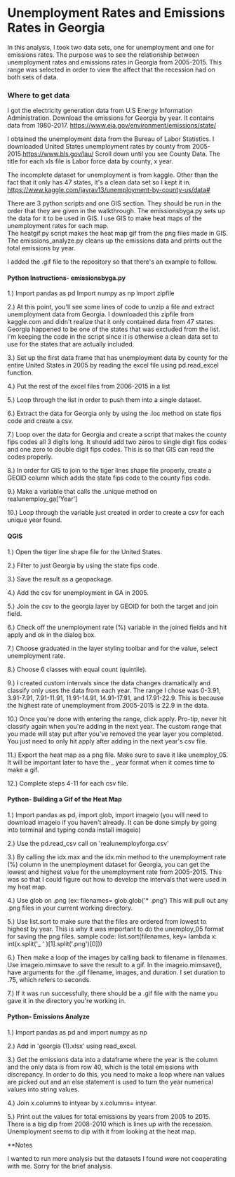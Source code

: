 # Unemployment Rates and Emissions Rates in Georgia

In this analysis, I took two data sets, one for unemployment and one for emissions rates. The purpose was to see the relationship between unemployment rates and emissions rates in Georgia from 2005-2015. This range was selected in order to view the affect that the recession had on both sets of data.

### Where to get data

I got the electricity generation data from U.S Energy Information Administration. Download the emissions for Georgia by year. It contains data from 1980-2017. https://www.eia.gov/environment/emissions/state/

I obtained the unemployment data from the Bureau of Labor Statistics. I downloaded United States
unemployment rates by county from 2005-2015.https://www.bls.gov/lau/ Scroll down until
you see County Data. The title for each xls
file is Labor force data by county, x year.

The incomplete dataset for unemployment is from
kaggle. Other than the fact that it only has 47
states, it's a clean data set so I kept it in. https://www.kaggle.com/jayrav13/unemployment-by-county-us/data#

There are 3 python scripts and one GIS section.
They should be run in the order that they are given in the walkthrough. The emissionsbyga.py
sets up the data for it to be used in GIS. I use GIS to make heat maps of the unemployment rates for each map.  
The heatgif.py script makes the heat map gif from the png files made in GIS. The emissions_analyze.py cleans up the emissions data and prints out the total emissions by year.  

I added the .gif file to the repository so that there's an example to follow.

#### Python Instructions- emissionsbyga.py

1.) Import pandas as pd
    Import numpy as np
    import zipfile

2.) At this point, you'll see some lines of code to unzip a file and
extract unemployment data from Georgia. I downloaded this zipfile from
kaggle.com and didn't realize that it only contained data from 47 states.
Georgia happened to be one of the states that was excluded from the list.
I'm keeping the code in the script since it is otherwise a clean data set to use
for the states that are actually included.

3.) Set up the first data frame that has unemployment data by county for the entire United States in 2005 by
reading the excel file using pd.read_excel function.

4.) Put the rest of the excel files from 2006-2015 in a list

5.) Loop through the list in order to push them into a single dataset.

6.) Extract the data for Georgia only by using the .loc method on state fips code and create a csv.

7.) Loop over the data for Georgia and create a script that makes the county
fips codes all 3 digits long. It should add two zeros to single digit fips
codes and one zero to double digit fips codes. This is so that GIS can read the codes properly.

8.) In order for GIS to join to the tiger lines shape file properly, create a GEOID
column which adds the state fips code to the county fips code.

9.) Make a variable that calls the .unique method on realunemploy_ga['Year']

10.) Loop through the variable just created in order to create a csv for
each unique year found.

#### QGIS

1.) Open the tiger line shape file for the United States.

2.) Filter to just Georgia by using the state fips code.

3.) Save the result as a geopackage.

4.) Add the csv for unemployment in GA in 2005.

5.) Join the csv to the georgia layer by GEOID for both the target and join field.

6.) Check off the unemployment rate (%) variable in the joined fields and hit apply
and ok in the dialog box.

7.) Choose graduated in the layer styling toolbar and for the value, select
unemployment rate.

8.) Choose 6 classes with equal count (quintile).

9.) I created custom intervals since the data changes dramatically and classify
only uses the data from each year. The range I chose was 0-3.91, 3.91-7.91,
7.91-11.91, 11.91-14.91, 14.91-17.91, and 17.91-22.9. This is because the
highest rate of unemployment from 2005-2015 is 22.9 in the data.

10.) Once you're done with entering the range, click apply. Pro-tip, never hit
classify again when you're adding in the next year. The custom range that you
made will stay put after you've removed the year layer you completed. You just
need to only hit apply after adding in the next year's csv file.

11.) Export the heat map as a png file. Make sure to save it like unemploy_05.
It will be important later to have the _ year format when it comes time to make
a gif.

12.) Complete steps 4-11 for each csv file.

#### Python- Building a Gif of the Heat Map

1.) Import pandas as pd, import glob, import imageio
(you will need to download imageio if you haven't already. It can be done
simply by going into terminal and typing conda install imageio)

2.) Use the pd.read_csv call on 'realunemployforga.csv'

3.) By calling the idx.max and the idx.min method to the unemployment rate (%)
column in the unemployment dataset for Georgia, you can get the lowest and
highest value for the unemployment rate from 2005-2015. This was so that I
could figure out how to develop the intervals that were used in my heat map.

4.) Use glob on .png
(ex: filenames= glob.glob('* .png')
This will pull out
any .png files in your current working directory.

5.) Use list.sort to make sure that the files are ordered from lowest to highest
by year. This is why it was important to do the unemploy_05 format for saving
the png files.
sample code:
list.sort(filenames, key= lambda x: int(x.split('_ ' )[1].split('.png')[0]))

6.) Then make a loop of the images by calling back to filename in filenames.
Use imageio.mimsave to save the result to a gif. In the imageio.mimsave(), have
arguments for the .gif filename, images, and duration. I set duration to .75,
which refers to seconds.

7.) If it was run successfully, there should be a .gif file with the name you
gave it in the directory you're working in.

#### Python- Emissions Analyze

1.) Import pandas as pd and import numpy as np

2.) Add in 'georgia (1).xlsx' using read_excel.

3.) Get the emissions data into a dataframe where the year is the column and
the only data is from row 40, which is the total emissions with discrepancy. In
order to do this, you need to make a loop where nan values are picked out and
an else statement is used to turn the year numerical values into string values.

4.) Join x.columns to intyear by x.columns= intyear.

5.) Print out the values for total emissions by years from 2005 to 2015.
There is a big dip from 2008-2010 which is lines up with the recession.
Unemployment seems to dip with it from looking at the heat map.

**Notes

I wanted to run more analysis but the datasets I found were not cooperating
with me. Sorry for the brief analysis.
